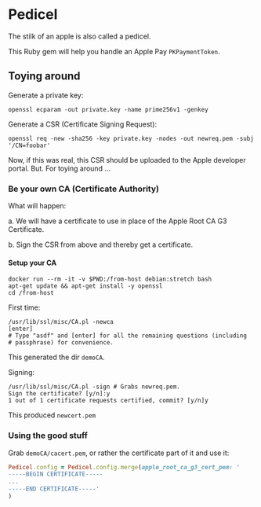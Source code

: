 # Pedicel

The stilk of an apple is also called a pedicel.

This Ruby gem will help you handle an Apple Pay `PKPaymentToken`.


## Toying around

Generate a private key:

    openssl ecparam -out private.key -name prime256v1 -genkey

Generate a CSR (Certificate Signing Request):

    openssl req -new -sha256 -key private.key -nodes -out newreq.pem -subj '/CN=foobar'

Now, if this was real, this CSR should be uploaded to the Apple developer
portal. But. For toying around ...

### Be your own CA (Certificate Authority)

What will happen:

a. We will have a certificate to use in place of the Apple Root CA G3
   Certificate.

b. Sign the CSR from above and thereby get a certificate.

#### Setup your CA

    docker run --rm -it -v $PWD:/from-host debian:stretch bash
    apt-get update && apt-get install -y openssl
    cd /from-host

First time:

    /usr/lib/ssl/misc/CA.pl -newca
    [enter]
    # Type "asdf" and [enter] for all the remaining questions (including
    # passphrase) for convenience.

This generated the dir `demoCA`.

Signing:

    /usr/lib/ssl/misc/CA.pl -sign # Grabs newreq.pem.
    Sign the certificate? [y/n]:y
    1 out of 1 certificate requests certified, commit? [y/n]y

This produced `newcert.pem`

### Using the good stuff

Grab `demoCA/cacert.pem`, or rather the certificate part of it and use it:

```ruby
Pedicel.config = Pedicel.config.merge(apple_root_ca_g3_cert_pem: '
-----BEGIN CERTIFICATE-----
...
-----END CERTIFICATE-----'
)
```
